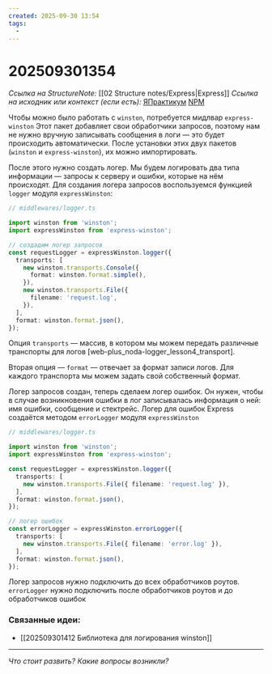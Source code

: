 ```yaml
---
created: 2025-09-30 13:54
tags:
  -
---
```

# 202509301354
*Ссылка на StructureNote:* [[02 Structure notes/Express|Express]]
*Ссылка на исходник или контекст (если есть):* [ЯПрактикум](https://practicum.yandex.ru/learn/backend-nodejs/courses/16b47298-e20d-4fde-9619-1ab305039a00/sprints/564238/topics/7c96eb76-3d6b-4f26-8c50-71c3fa757f2b/lessons/3293dc4e-15ac-48f7-afc6-4e8f16466a2f/) [NPM](https://www.npmjs.com/package/express-winston) 

Чтобы можно было работать с `winston`, потребуется мидлвар `express-winston`
Этот пакет добавляет свои обработчики запросов, поэтому нам не нужно вручную записывать сообщения в логи — это будет происходить автоматически. После установки этих двух пакетов (`winston` и `express-winston`), их можно импортировать.

После этого нужно создать логер. Мы будем логировать два типа информации — запросы к серверу и ошибки, которые на нём происходят. Для создания логера запросов воспользуемся функцией `logger` модуля `expressWinston`:
```ts
// middlewares/logger.ts

import winston from 'winston';
import expressWinston from 'express-winston';

// создадим логер запросов
const requestLogger = expressWinston.logger({
  transports: [
    new winston.transports.Console({
      format: winston.format.simple(),
    }),
    new winston.transports.File({ 
      filename: 'request.log',
    }),
  ],
  format: winston.format.json(),
});
```
Опция `transports` — массив, в котором мы можем передать различные транспорты для логов [web-plus_noda-logger_lesson4_transport].

Вторая опция — `format` — отвечает за формат записи логов. Для каждого транспорта мы можем задать свой собственный формат.

Логер запросов создан, теперь сделаем логер ошибок. Он нужен, чтобы в случае возникновения ошибки в лог записывалась информация о ней: имя ошибки, сообщение и стектрейс. Логер для ошибок Express создаётся методом `errorLogger` модуля `expressWinston`
```ts
// middlewares/logger.ts

import winston from 'winston';
import expressWinston from 'express-winston';

const requestLogger = expressWinston.logger({
  transports: [
    new winston.transports.File({ filename: 'request.log' }),
  ],
  format: winston.format.json(),
});

// логер ошибок
const errorLogger = expressWinston.errorLogger({
  transports: [
    new winston.transports.File({ filename: 'error.log' }),
  ],
  format: winston.format.json(),
});
```

Логер запросов нужно подключить до всех обработчиков роутов. `errorLogger` нужно подключить после обработчиков роутов и до обработчиков ошибок

### Связанные идеи:
* [[202509301412 Библиотека для логирования winston]]
---

*Что стоит развить? Какие вопросы возникли?*